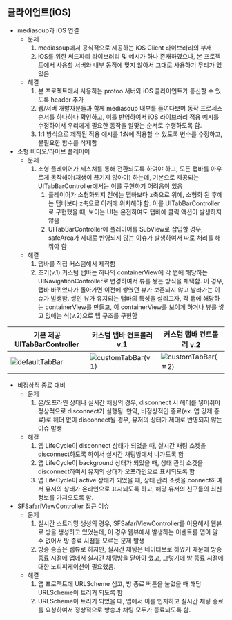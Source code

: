 ## 클라이언트(iOS)
*  mediasoup과 iOS 연결
    * 문제
        1. mediasoup에서 공식적으로 제공하는 iOS Client 라이브러리의 부재
        2. iOS를 위한 써드파티 라이브러리 및 예시가 하나 존재하였으나, 본 프로젝트에서 사용할 서버와 내부 동작에 맞지 않아서 그대로 사용하기 무리가 있었음
    * 해결
        1. 본 프로젝트에서 사용하는 protoo 서버와 iOS 클라이언트가 통신할 수 있도록 header 추가
        2. 웹/서버 개발자분들과 함께 mediasoup 내부를 들여다보며 동작 프로세스 순서를 하나하나 확인하고, 이를 반영하여서 iOS 라이브러리 적용 예시를 수정하여서 우리에게 필요한 동작을 알맞는 순서로 수행하도록 함.
        2. 1:1 방식으로 제작된 적용 예시를 1:N에 적용할 수 있도록 변수를 수정하고, 불필요한 함수를 삭제함
* 소형 비디오/라이브 플레이어
    * 문제
        1. 소형 플레이어가 제스처를 통해 전환되도록 하여야 하고, 모든 탭바를 아우르게 동작해야(재생이 끊기지 않아야) 하는데, 기본으로 제공되는 UITabBarController에서는 이를 구현하기 어려움이 있음
            1.  플레이어가 소형화되지 전에는 탭바보다 z축으로 위에, 소형화 된 후에는 탭바보다 z축으로 아래에 위치해야 함. 이를 UITabBarController로 구현했을 때, 보이는 UI는 온전하여도 탭바에 클릭 액션이 발생하지 않음
            2.  UITabBarController에 플레이어를 SubView로 삽입할 경우, safeArea가 제대로 반영되지 않는 이슈가 발생하여서 따로 처리를 해줘야 함
    * 해결
        1. 탭바를 직접 커스텀해서 제작함
        2. 초기(v.1) 커스텀 탭바는 하나의 containerView에 각 탭에 해당하는 UINavigationController로 변경하여서 뷰를 쌓는 방식을 채택함. 이 경우, 탭바 바뀌었다가 돌아가면 이전에 쌓였던 뷰가 보존되지 않고 날라가는 이슈가 발생함. 쌓인 뷰가 유지되는 탭바의 특성을 살리고자, 각 탭에 해당하는 containerView를 만들고, 이 containerView를 보이게 하거나 뷰를 쌓고 없애는 식(v.2)으로 탭 구조를 구현함

| 기본 제공 UITabBarController | 커스텀 탭바 컨트롤러 v.1 | 커스텀 탭바 컨트롤러 v.2 |
|-------|-------|-------|
| ![defaultTabBar](https://user-images.githubusercontent.com/73422344/154917864-8e2b89cb-3f63-47da-876b-e8b3d33f9f50.png) | ![customTabBar(v1)](https://user-images.githubusercontent.com/73422344/154919366-b873e8df-50d7-49e2-abef-6332ef1158ce.png) | ![customTabBar(ㅍ2)](https://user-images.githubusercontent.com/73422344/154919132-5e2730fc-765c-4077-a979-2cce9019d3a8.png) |

* 비정상적 종료 대비
    * 문제
        1. 온/오프라인 상태나 실시간 채팅의 경우, disconnect 시 헤더를 넣어줘야 정상적으로 disconnect가 실행됨. 만약, 비정상적인 종료(ex. 앱 강제 종료)로 헤더 없이 disconnect될 경우, 유저의 상태가 제대로 반영되지 않는 이슈 발생
    * 해결
        1. 앱 LifeCycle이 disconnect 상태가 되었을 때, 실시간 채팅 소켓을 disconnect하도록 하여서 실시간 채팅방에서 나가도록 함
        2. 앱 LifeCycle이 background 상태가 되었을 때, 상태 관리 소켓을 disconnect하여서 유저의 상태가 오프라인으로 표시되도록 함
        3. 앱 LifeCycle이 active 상태가 되었을 때, 상태 관리 소켓을 connect하여서 유저의 상태가 온라인으로 표시되도록 하고, 해당 유저의 친구들의 최신 정보를 가져오도록 함.
* SFSafariViewController 접근 이슈
    * 문제
        1. 실시간 스트리밍 생성의 경우, SFSafariViewController를 이용해서 웹뷰로 방을 생성하고 있었는데, 이 경우 웹뷰에서 발생하는 이벤트를 앱이 알 수 없어서 방 종료 시점을 모르는 문제 발생
        2. 방송 송출은 웹뷰로 하지만, 실시간 채팅은 네이티브로 하였기 때문에 방송 종료 시점에 앱에서 실시간 채팅방을 닫아야 했고, 그렇기에 방 종료 시점에 대한 노티피케이션이 필요했음.
    * 해결
        1. 앱 프로젝트에 URLScheme 심고, 방 종료 버튼을 눌렀을 때 해당 URLScheme이 트리거 되도록 함
        2. URLScheme이 트리거 되었을 때, 앱에서 이를 인지하고 실시간 채팅 종료를 요청하여서 정상적으로 방송과 채팅 모두가 종료되도록 함.
